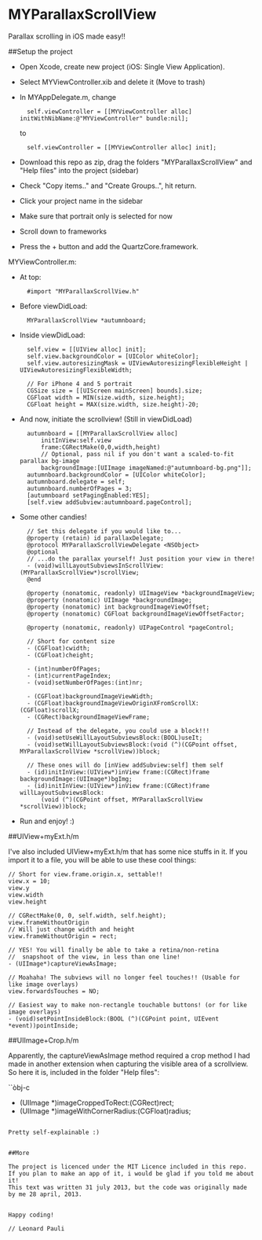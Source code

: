 MYParallaxScrollView
====================

Parallax scrolling in iOS made easy!!


##Setup the project

- Open Xcode, create new project (iOS: Single View Application).
- Select MYViewController.xib and delete it (Move to trash)
- In MYAppDelegate.m, change

		self.viewController = [[MYViewController alloc] initWithNibName:@"MYViewController" bundle:nil];

	to

		self.viewController = [[MYViewController alloc] init];

- Download this repo as zip, drag the folders "MYParallaxScrollView" and "Help files" into the project (sidebar)
- Check "Copy items.." and "Create Groups..", hit return.
- Click your project name in the sidebar
- Make sure that portrait only is selected for now
- Scroll down to frameworks
- Press the + button and add the QuartzCore.framework.


MYViewController.m:

- At top:

		#import "MYParallaxScrollView.h"

- Before viewDidLoad:

		MYParallaxScrollView *autumnboard;

- Inside viewDidLoad:

		self.view = [[UIView alloc] init];
		self.view.backgroundColor = [UIColor whiteColor];
		self.view.autoresizingMask = UIViewAutoresizingFlexibleHeight | UIViewAutoresizingFlexibleWidth;
		
		// For iPhone 4 and 5 portrait
		CGSize size = [[UIScreen mainScreen] bounds].size;
		CGFloat width = MIN(size.width, size.height);
		CGFloat height = MAX(size.width, size.height)-20;

- And now, initiate the scrollview! (Still in viewDidLoad)

		autumnboard = [[MYParallaxScrollView alloc]
			initInView:self.view
			frame:CGRectMake(0,0,width,height)
			// Optional, pass nil if you don't want a scaled-to-fit parallax bg-image
			backgroundImage:[UIImage imageNamed:@"autumnboard-bg.png"]];
		autumnboard.backgroundColor = [UIColor whiteColor];
		autumnboard.delegate = self;
		autumnboard.numberOfPages = 3;
		[autumnboard setPagingEnabled:YES];
		[self.view addSubview:autumnboard.pageControl];

- Some other candies!

		// Set this delegate if you would like to...
		@property (retain) id parallaxDelegate;
		@protocol MYParallaxScrollViewDelegate <NSObject>
		@optional
		// ...do the parallax yourself! Just position your view in there!
		- (void)willLayoutSubviewsInScrollView:(MYParallaxScrollView*)scrollView;
		@end

		@property (nonatomic, readonly) UIImageView *backgroundImageView;
		@property (nonatomic) UIImage *backgroundImage;
		@property (nonatomic) int backgroundImageViewOffset;
		@property (nonatomic) CGFloat backgroundImageViewOffsetFactor;
		
		@property (nonatomic, readonly) UIPageControl *pageControl;
		
		// Short for content size
		- (CGFloat)cwidth;
		- (CGFloat)cheight;
		
		- (int)numberOfPages;
		- (int)currentPageIndex;
		- (void)setNumberOfPages:(int)nr;
		
		- (CGFloat)backgroundImageViewWidth;
		- (CGFloat)backgroundImageViewOriginXFromScrollX:(CGFloat)scrollX;
		- (CGRect)backgroundImageViewFrame;
		
		// Instead of the delegate, you could use a block!!!
		- (void)setUseWillLayoutSubviewsBlock:(BOOL)useIt;
		- (void)setWillLayoutSubviewsBlock:(void (^)(CGPoint offset, MYParallaxScrollView *scrollView))block;
		
		// These ones will do [inView addSubview:self] them self
		- (id)initInView:(UIView*)inView frame:(CGRect)frame backgroundImage:(UIImage*)bgImg;
		- (id)initInView:(UIView*)inView frame:(CGRect)frame willLayoutSubviewsBlock:
			(void (^)(CGPoint offset, MYParallaxScrollView *scrollView))block;
		

 - Run and enjoy! :)



##UIView+myExt.h/m

I've also included UIView+myExt.h/m that has some nice stuffs in it. If you import it to a file, you will be able to use these cool things:

	// Short for view.frame.origin.x, settable!!
	view.x = 10;
	view.y
	view.width
	view.height

	// CGRectMake(0, 0, self.width, self.height);
	view.frameWithoutOrigin
	// Will just change width and height
	view.frameWithoutOrigin = rect;

	// YES! You will finally be able to take a retina/non-retina
	//  snapshoot of the view, in less than one line!
	- (UIImage*)captureViewAsImage;

	// Moahaha! The subviews will no longer feel touches!! (Usable for like image overlays)
	view.forwardsTouches = NO;

	// Easiest way to make non-rectangle touchable buttons! (or for like image overlays)
	- (void)setPointInsideBlock:(BOOL (^)(CGPoint point, UIEvent *event))pointInside;


##UIImage+Crop.h/m

Apparently, the captureViewAsImage method required a crop method I had made in another extension when capturing the visible area of a scrollview. So here it is, included in the folder "Help files":

``òbj-c
- (UIImage *)imageCroppedToRect:(CGRect)rect;
- (UIImage *)imageWithCornerRadius:(CGFloat)radius;
```

Pretty self-explainable :)


##More

The project is licenced under the MIT Licence included in this repo. If you plan to make an app of it, i would be glad if you told me about it!
This text was written 31 july 2013, but the code was originally made by me 28 april, 2013.


Happy coding!

// Leonard Pauli
